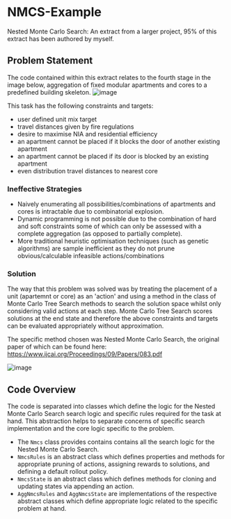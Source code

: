 # NMCS-Example
Nested Monte Carlo Search: An extract from a larger project, 95% of this extract has been authored by myself. 

## Problem Statement
The code contained within this extract relates to the fourth stage in the image below, aggregation of fixed modular apartments and cores to a predefined building skeleton.
![image](https://github.com/samgregson/NMCS-Example/assets/12054742/9e98190a-2b7c-49f1-8760-4703e119df36)

This task has the following constraints and targets:
- user defined unit mix target
- travel distances given by fire regulations
- desire to maximise NIA and residential efficiency
- an apartment cannot be placed if it blocks the door of another existing apartment
- an apartment cannot be placed if its door is blocked by an existing apartment
- even distribution travel distances to nearest core

### Ineffective Strategies
- Naively enumerating all possibilities/combinations of apartments and cores is intractable due to combinatorial explosion.
- Dynamic programming is not possible due to the combination of hard and soft constraints some of which can only be assessed with a complete aggregation (as opposed to partially complete).
- More traditional heuristic optimisation techniques (such as genetic algorithms) are sample inefficient as they do not prune obvious/calculable infeasible actions/combinations

### Solution
The way that this problem was solved was by treating the placement of a unit (apartemnt or core) as an 'action' and using a method in the class of Monte Carlo Tree Search methods to search the solution space whilst only considering valid actions at each step. Monte Carlo Tree Search scores solutions at the end state and therefore the above constraints and targets can be evaluated appropriately without approximation.

The specific method chosen was Nested Monte Carlo Search, the original paper of which can be found here: https://www.ijcai.org/Proceedings/09/Papers/083.pdf

![image](https://github.com/samgregson/NMCS-Example/assets/12054742/5474b7a5-8bca-47b8-b516-62867e16da29)

## Code Overview
The code is separated into classes which define the logic for the Nested Monte Carlo Search search logic and specific rules required for the task at hand. This abstraction helps to separate concerns of specific search implementation and the core logic specific to the problem.
- The `Nmcs` class provides contains contains all the search logic for the Nested Monte Carlo Search.
- `NmcsRules` is an abstract class which defines properties and methods for appropriate pruning of actions, assigning rewards to solutions, and defining a default rollout policy.
- `NmcsState` is an abstract class which defines methods for cloning and updating states via appending an action.
- `AggNmcsRules` and `AggNmcsState` are implementations of the respective abstract classes which define appropriate logic related to the specific problem at hand.
